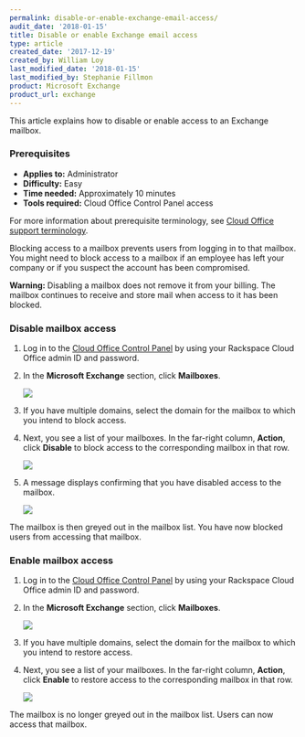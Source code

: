 ```yaml
---
permalink: disable-or-enable-exchange-email-access/
audit_date: '2018-01-15'
title: Disable or enable Exchange email access
type: article
created_date: '2017-12-19'
created_by: William Loy
last_modified_date: '2018-01-15'
last_modified_by: Stephanie Fillmon
product: Microsoft Exchange
product_url: exchange
---
```


This article explains how to disable or enable access to an Exchange mailbox.

### Prerequisites

- **Applies to:** Administrator
- **Difficulty:** Easy
- **Time needed:** Approximately 10 minutes
- **Tools required:** Cloud Office Control Panel access

For more information about prerequisite terminology, see [Cloud Office support terminology](/how-to/cloud-office-support-terminology).

Blocking access to a mailbox prevents users from logging in to that mailbox. You might need to block access to a mailbox if an employee has left your company or if you suspect the account has been compromised.

**Warning:** Disabling a mailbox does not remove it from your billing. The mailbox continues to receive and store mail when access to it has been blocked.

### Disable mailbox access

1. Log in to the [Cloud Office Control Panel](https://cp.rackspace.com/Login.aspx?ReturnUrl=%2f "Cloud Office Control Panel") by using your Rackspace Cloud Office admin ID and password.
2. In the **Microsoft Exchange** section, click **Mailboxes**.

   <img src="{% asset_path exchange/disable-or-enable-exchange-email-access/hex_mailboxes.png %}" />

3. If you have multiple domains, select the domain for the mailbox to which you intend to block access.
4. Next, you see a list of your mailboxes. In the far-right column, **Action**, click **Disable** to block access to the corresponding mailbox in that row.

   <img src="{% asset_path exchange/disable-or-enable-exchange-email-access/hex_disable.png %}" />

5. A message displays confirming that you have disabled access to the mailbox.

   <img src="{% asset_path exchange/disable-or-enable-exchange-email-access/disable_success.png %}" />

The mailbox is then greyed out in the mailbox list. You have now blocked users from accessing that mailbox.

### Enable mailbox access

1. Log in to the [Cloud Office Control Panel](https://cp.rackspace.com/Login.aspx?ReturnUrl=%2f "Cloud Office Control Panel") by using your Rackspace Cloud Office admin ID and password.
2. In the **Microsoft Exchange** section, click **Mailboxes**.

   <img src="{% asset_path exchange/disable-or-enable-exchange-email-access/hex_mailboxes.png %}" />

3. If you have multiple domains, select the domain for the mailbox to which you intend to restore access.
4. Next, you see a list of your mailboxes. In the far-right column, **Action**, click **Enable** to restore access to the corresponding mailbox in that row.

   <img src="{% asset_path exchange/disable-or-enable-exchange-email-access/hex_enable.png %}" />

The mailbox is no longer greyed out in the mailbox list. Users can now access that mailbox.

